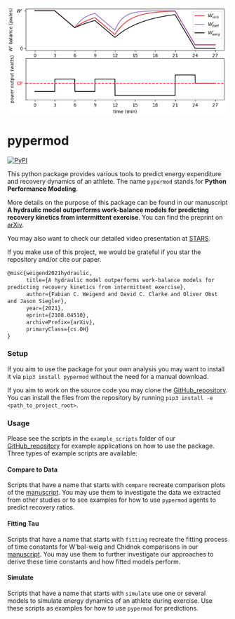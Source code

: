 ![](./httpdocs/small_pypermod_title.png)

# pypermod

[![PyPI](https://img.shields.io/pypi/v/pypermod.svg?style=for-the-badge)](https://pypi.python.org/pypi/pypermod)

This python package provides various tools to predict energy expenditure and recovery dynamics of an athlete. 
The name `pypermod` stands for __Python Performance Modeling__.

More details on the purpose of this package can be found in our manuscript __A hydraulic model outperforms work-balance models for predicting recovery kinetics from intermittent exercise__. 
You can find the preprint on [arXiv](https://arxiv.org/abs/2108.04510). 

You may also want to check our detailed video presentation at [STARS](https://www.clearinghouseforsport.gov.au/digital-media/conferences/2020/stars/modelling-energy-expenditure-and-recovery-investigation-and-validation-of-a-three-component-hydraulic-model).

If you make use of this project, we would be grateful if you star the repository and/or cite our paper.
```
@misc{weigend2021hydraulic,
      title={A hydraulic model outperforms work-balance models for predicting recovery kinetics from intermittent exercise}, 
      author={Fabian C. Weigend and David C. Clarke and Oliver Obst and Jason Siegler},
      year={2021},
      eprint={2108.04510},
      archivePrefix={arXiv},
      primaryClass={cs.OH}
}
```

### Setup

If you aim to use the package for your own analysis you may want to install it via `pip3 install pypermod` without the need 
for a manual download. 

If you aim to work on the source code you may clone the [GitHub_repository](https://github.com/faweigend/pypermod). 
You can install the files from the repository by running `pip3 install -e <path_to_project_root>`.

### Usage

Please see the scripts in the `example_scripts` 
folder of our [GitHub_repository](https://github.com/faweigend/pypermod) for example applications on how to use the package. Three types of example scripts are available:

#### Compare to Data

Scripts that have a name that starts with `compare` recreate comparison plots of the [manuscript](). You may use them to investigate the data we extracted from other studies or to see examples for how to use `pypermod` agents to predict recovery ratios.

#### Fitting Tau

Scripts that have a name that starts with `fitting` recreate the fitting process of time constants for W'bal-weig and Chidnok comparisons in our [manuscript](). You may use them to further investigate our approaches to derive these time constants and how fitted models perform.

#### Simulate

Scripts that have a name that starts with `simulate` use one or several models to simulate energy dynamics of an athlete during exercise. Use these scripts as examples for how to use `pypermod` for predictions.